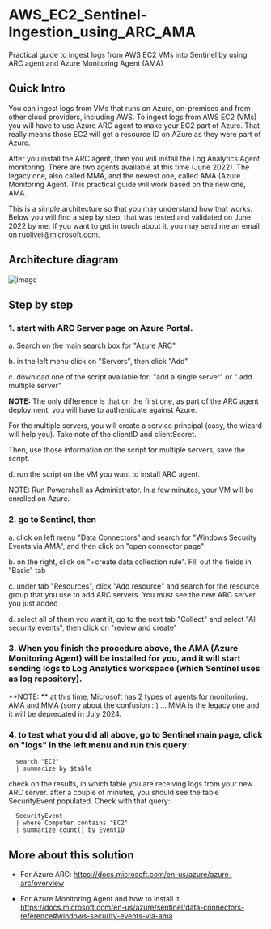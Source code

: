 # AWS_EC2_Sentinel-Ingestion_using_ARC_AMA
Practical guide to ingest logs from AWS EC2 VMs into Sentinel by using ARC agent and Azure Monitoring Agent (AMA)

## Quick Intro

You can ingest logs from VMs that runs on Azure, on-premises and from other cloud providers, including AWS. 
To ingest logs from AWS EC2 (VMs) you will have to use Azure ARC agent to make your EC2 part of Azure. That really means those EC2 will get a resource ID on AZure as they were part of Azure.

After you install the ARC agent, then you will install the Log Analytics Agent monitoring.
There are two agents available at this time (June 2022). The legacy one, also called MMA, and the newest one, called AMA (Azure Monitoring Agent. 
This practical guide will work based on the new one, AMA.

This is a simple architecture so that you may understand how that works. Below you will find a step by step, that was tested and validated on June 2022 by me.
If you want to get in touch about it, you may send me an email on ruolivei@microsoft.com.

## Architecture diagram

![image](https://user-images.githubusercontent.com/97529152/173387015-d39e7aeb-44a1-46cd-be14-38fd7e7427ba.png)


## Step by step

### 1. start with ARC Server page on Azure Portal. 

a. Search on the main search box for "Azure ARC"

b. in the left menu click on "Servers", then click "Add"

c. download one of the script available for:
"add a single server"
or
" add multiple server"

**NOTE:**
The only difference is that on the first one, as part of the ARC agent deployment, you will have to authenticate against Azure.

For the multiple servers, you will create a service principal (easy, the wizard will help you).
Take note of the clientID and clientSecret.

Then, use those information on the script for multiple servers, save the script.

d. run the script on the VM you want to install ARC agent.

NOTE:
Run Powershell as Administrator.
In a few minutes, your VM will be enrolled on Azure.

### 2. go to Sentinel, then 

a. click on left menu "Data Connectors" and search for "Windows Security Events via AMA", and then click on "open connector page"

b. on the right, click on "+create data collection rule". Fill out the fields in "Basic" tab

c. under tab "Resources", click "Add resource" and search for the resource group that you use to add ARC servers. You must see the new ARC server you just added

d. select all of them you want it, go to the next tab "Collect" and select "All security events", then click on "review and create"


### 3. When you finish the procedure above, the AMA (Azure Monitoring Agent) will be installed for you, and it will start sending logs to Log Analytics workspace (which Sentinel uses as log repository).

**NOTE: **
at this time, Microsoft has 2 types of agents for monitoring. AMA and MMA (sorry about the confusion : ) ... MMA is the legacy one and it will be deprecated in July 2024. 

### 4. to test what you did all above, go to Sentinel main page, click on "logs" in the left menu and run this query:
```
  search "EC2"
  | summarize by $table
```
check on the results, in which table you are receiving logs from your new ARC server.
after a couple of minutes, you should see the table SecurityEvent populated. Check with that query:
```
  SecurityEvent
  | where Computer contains "EC2"
  | summarize count() by EventID
```
## More about this solution

- For Azure ARC:
https://docs.microsoft.com/en-us/azure/azure-arc/overview

- For Azure Monitoring Agent and how to install it
https://docs.microsoft.com/en-us/azure/sentinel/data-connectors-reference#windows-security-events-via-ama
